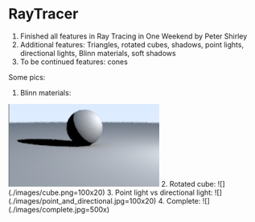# RayTracer
1. Finished all features in Ray Tracing in One Weekend by Peter Shirley
2. Additional features: Triangles, rotated cubes, shadows, point lights, directional lights, Blinn materials, soft shadows
3. To be continued features: cones

Some pics:
1. Blinn materials: 
<img src="images/blinn.png" width="300">
2. Rotated cube: ![](./images/cube.png=100x20)
3. Point light vs directional light: ![](./images/point_and_directional.jpg=100x20)
4. Complete: ![](./images/complete.jpg=500x)